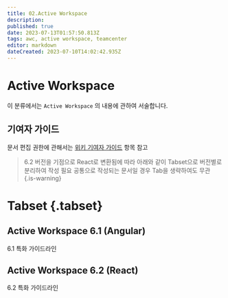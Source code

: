 ```yaml
---
title: 02.Active Workspace
description: 
published: true
date: 2023-07-13T01:57:50.813Z
tags: awc, active workspace, teamcenter
editor: markdown
dateCreated: 2023-07-10T14:02:42.935Z
---
```


# Active Workspace
이 분류에서는 `Active Workspace` 의 내용에 관하여 서술합니다.

## 기여자 가이드

문서 편집 권한에 관해서는 [위키 기여자 가이드](/home/WikiContributerGuide) 항목 참고

> 6.2 버전을 기점으로 React로 변환됨에 따라 아래와 같이 Tabset으로 버전별로 분리하여 작성 필요
 공통으로 작성되는 문서일 경우 Tab을 생략하여도 무관
{.is-warning}

# Tabset {.tabset}
## Active Workspace 6.1 (Angular)

6.1 특화 가이드라인

## Active Workspace 6.2 (React)

6.2 특화 가이드라인
